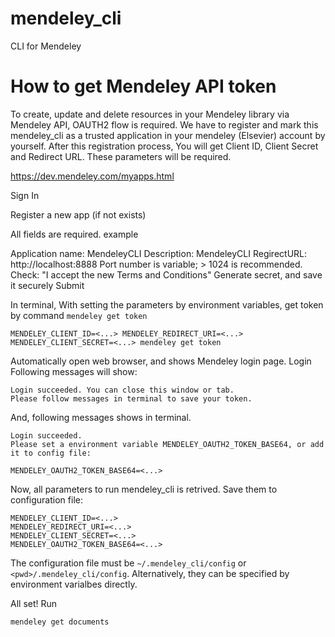 # mendeley_cli
CLI for Mendeley

# How to get Mendeley API token

To create, update and delete resources in your Mendeley library via Mendeley API,  OAUTH2 flow is required.
We have to register and mark this mendeley_cli as a trusted application in your mendeley (Elsevier) account by yourself.
After this registration process, You will get Client ID, Client Secret and Redirect URL.
These parameters will be required.

https://dev.mendeley.com/myapps.html

Sign In

Register a new app (if not exists)

All fields are required.
example

Application name: MendeleyCLI
Description: MendeleyCLI
RegirectURL: http://localhost:8888
Port number is variable; > 1024 is recommended.
Check: "I accept the new Terms and Conditions"
Generate secret, and save it securely
Submit

In terminal,
With setting the parameters by environment variables, get token by command `mendeley get token`
```
MENDELEY_CLIENT_ID=<...> MENDELEY_REDIRECT_URI=<...> MENDELEY_CLIENT_SECRET=<...> mendeley get token
```

Automatically open web browser, and shows Mendeley login page.
Login
Following messages will show:
```
Login succeeded. You can close this window or tab.
Please follow messages in terminal to save your token.
```

And, following messages shows in terminal.

```
Login succeeded.
Please set a environment variable MENDELEY_OAUTH2_TOKEN_BASE64, or add it to config file:

MENDELEY_OAUTH2_TOKEN_BASE64=<...>
```

Now, all parameters to run mendeley_cli is retrived.
Save them to configuration file:

```
MENDELEY_CLIENT_ID=<...>
MENDELEY_REDIRECT_URI=<...>
MENDELEY_CLIENT_SECRET=<...>
MENDELEY_OAUTH2_TOKEN_BASE64=<...>
```

The configuration file must be `~/.mendeley_cli/config` or `<pwd>/.mendeley_cli/config`.
Alternatively, they can be specified by environment varialbes directly.

All set! Run

```
mendeley get documents
```